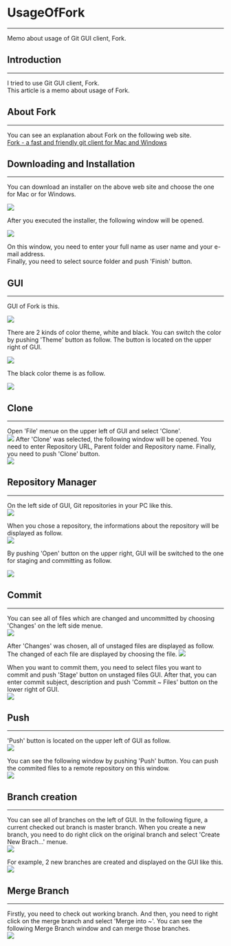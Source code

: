# UsageOfFork
---
Memo about usage of Git GUI client, Fork.


## Introduction
---
I tried to use Git GUI client, Fork.  
This article is a memo about usage of Fork.  

## About Fork
---
You can see an explanation about Fork on the following web site.  
[Fork - a fast and friendly git client for Mac and Windows](https://git-fork.com/)

## Downloading and Installation
---
You can download an installer on the above web site and choose the one for Mac or for Windows.  

![](2019-04-28-21-50-41.png)

After you executed the installer, the following window will be opened.  

![](2019-04-28-22-04-01.png)

On this window, you need to enter your full name as user name and your e-mail address.  
Finally, you need to select source folder and push 'Finish' button.  

## GUI
---
GUI of Fork is this.  

![](2019-04-28-22-22-34.png)

There are 2 kinds of color theme, white and black. You can switch the color by pushing 'Theme' button as follow. The button is located on the upper right of GUI.  

![](2019-04-28-22-35-56.png)

The black color theme is as follow.  

![](2019-04-28-22-49-54.png)

## Clone
---
Open 'File' menue on the upper left of GUI and select 'Clone'.  
![](2019-04-28-23-13-10.png)
After 'Clone' was selected, the following window will be opened. You need to enter Repository URL, Parent folder and Repository name. Finally, you need to push 'Clone' button.  
![](2019-04-28-23-11-11.png)

## Repository Manager
---
On the left side of GUI, Git repositories in your PC like this.  
![](2019-04-28-23-36-39.png)

When you chose a repository, the informations about the repository will be displayed as follow.  
![](2019-04-28-23-54-35.png)

By pushing 'Open' button on the upper right, GUI will be switched to the one for staging and committing as follow.  

![](2019-04-29-00-04-59.png)

## Commit
---
You can see all of files which are changed and uncommitted by choosing 'Changes' on the left side menue.  
![](2019-04-29-00-12-03.png)

After 'Changes' was chosen, all of unstaged files are displayed as follow. The changed of each file are displayed by choosing the file.
![](2019-04-29-00-13-47.png)

When you want to commit them, you need to select files you want to commit and push 'Stage' button on unstaged files GUI. After that, you can enter commit subject, description and push 'Commit ~ Files' button on the lower right of GUI.  
![](2019-04-29-00-17-58.png)

## Push
---
'Push' button is located on the upper left of GUI as follow.  
![](2019-04-29-19-48-15.png)

You can see the following window by pushing 'Push' button. You can push the commited files to a remote repository on this window.  
![](2019-04-29-19-47-41.png)

## Branch creation
---
You can see all of branches on the left of GUI. In the following figure, a current checked out branch is master branch. When you create a new branch, you need to do right click on the original branch and select 'Create New Brach...' menue.  
![](2019-04-29-20-04-36.png)

For example, 2 new branches are created and displayed on the GUI like this.  
![](2019-04-29-20-15-19.png)

## Merge Branch
---
Firstly, you need to check out working branch. And then, you need to right click on the merge branch and select 'Merge into ~'. You can see the following Merge Branch window and can merge those branches.  
![](2019-04-29-21-36-56.png)